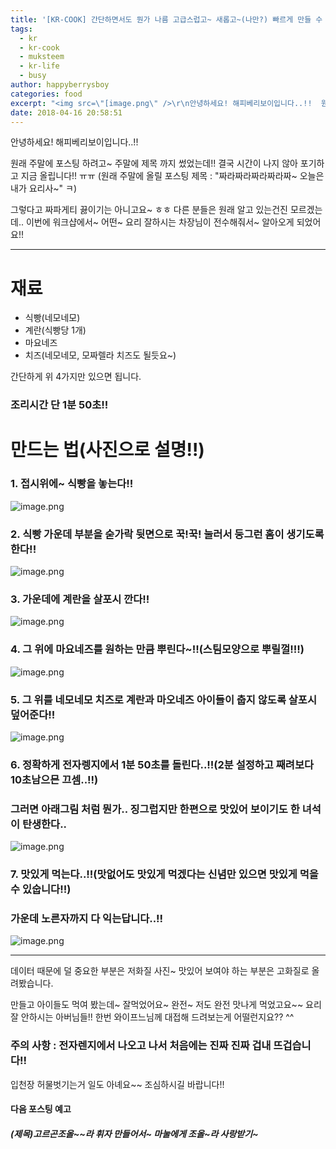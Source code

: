 ```yaml
---
title: '[KR-COOK] 간단하면서도 뭔가 나름 고급스럽고~ 새롭고~(나만?) 빠르게 만들 수 있으면서~ 배도 적당히 부른 토스트!! 만들기!!'
tags:
  - kr
  - kr-cook
  - muksteem
  - kr-life
  - busy
author: happyberrysboy
categories: food
excerpt: "<img src=\"[image.png\" />\r\n안녕하세요! 해피베리보이입니다..!!  원래 주말에 포스팅 하려고~ 주말에 제목 까지 썼었는데!! 결국 시간이 나지 않아 포기하고 지금 올립니다!! ㅠㅠ (원래 주말에 올릴 포스팅 제목 : \"짜라짜라짜라짜라짜~ 오늘은 내가 요리사~\" ㅋ)  그렇다고 짜파게티 끓이기는 아니고요~ ㅎㅎ 다른 분들은 원래 알고 있는건진 모르겠는데.. 이번에 워크샵에서~ 어떤~ ....."
date: 2018-04-16 20:58:51
---
```


안녕하세요! 해피베리보이입니다..!!

원래 주말에 포스팅 하려고~ 주말에 제목 까지 썼었는데!! 결국 시간이 나지 않아 포기하고 지금 올립니다!! ㅠㅠ (원래 주말에 올릴 포스팅 제목 : "짜라짜라짜라짜라짜~ 오늘은 내가 요리사~" ㅋ)

그렇다고 짜파게티 끓이기는 아니고요~ ㅎㅎ
다른 분들은 원래 알고 있는건진 모르겠는데.. 이번에 워크샵에서~ 어떤~ 요리 잘하시는 차장님이 전수해줘서~ 알아오게 되었어요!!

___

# 재료
- 식빵(네모네모)
- 계란(식빵당 1개)
- 마요네즈
- 치즈(네모네모, 모짜렐라 치즈도 될듯요~)

간단하게 위 4가지만 있으면 됩니다.

### 조리시간 단 1분 50초!!

# 만드는 법(사진으로 설명!!)
### 1. 접시위에~ 식빵을 놓는다!!
![image.png](https://gateway.ipfs.io/ipfs/QmdGrQU8vfN22GGfFaaoFcBKVhEG2uAax1DdyNZrquXiRr)

### 2. 식빵 가운데 부분을 숟가락 뒷면으로 꾹!꾹! 눌러서 둥그런 홈이 생기도록 한다!!
![image.png](https://gateway.ipfs.io/ipfs/QmRPzkeMBD6GeWsYZrr9D2W3jj4i28y753r36Fo1EhPb5d)

### 3. 가운데에 계란을 살포시 깐다!!
![image.png](https://gateway.ipfs.io/ipfs/QmerUkdcUxcitb7HQa6T5JnGEczBW2z8iJnQqDsp4EHbYm)

### 4. 그 위에 마요네즈를 원하는 만큼 뿌린다~!!(스팀모양으로 뿌릴껄!!!)
![image.png](https://gateway.ipfs.io/ipfs/QmSA881hp4D1ngsWZbNoBEhaKF9ZXsnabskdSQXiKqnwe4)

### 5. 그 위를 네모네모 치즈로 계란과 마오네즈 아이들이 춥지 않도록 살포시 덮어준다!!
![image.png](https://gateway.ipfs.io/ipfs/QmUBff7ZdJhdNL1VNS3W5zZxVH4Yz4gTmPy26LaW9B15uL)

### 6. 정확하게 전자렝지에서 1분 50초를 돌린다..!!(2분 설정하고 째려보다 10초남으믄 끄셈..!!)
### 그러면 아래그림 처럼 뭔가.. 징그럽지만 한편으로 맛있어 보이기도 한 녀석이 탄생한다..
![image.png](https://gateway.ipfs.io/ipfs/QmSK6VWwdAos91Ejsgf1gSZrPb8ickpbJA2ud8p8DA5kd9)


### 7. 맛있게 먹는다..!!(맛없어도 맛있게 먹겠다는 신념만 있으면 맛있게 먹을수 있숩니다!!)
### 가운데 노른자까지 다 익는답니다..!!
![image.png](https://gateway.ipfs.io/ipfs/QmTzTBCZpw5zqigrJfRjcinVbVmVrrgdn27ZCw4yZrUbFQ)

___

데이터 때문에 덜 중요한 부분은 저화질 사진~ 맛있어 보여야 하는 부분은 고화질로 올려봤습니다.

만들고 아이들도 먹여 봤는데~ 잘먹었어요~ 완전~ 저도 완전 맛나게 먹었고요~~
요리 잘 안하시는 아버님들!! 한번 와이프느님께 대접해 드려보는게 어떨런지요?? ^^

### 주의 사항 : 전자렌지에서 나오고 나서 처음에는 진짜 진짜 겁내 뜨겁습니다!!
입천장 허물벗기는거 일도 아녜요~~ 조심하시길 바랍니다!!

#### 다음 포스팅 예고
##### (제목)​ 고르곤조올~~라 휘자 만들어서~ 마눌에게 조올~라 사랑받기~
